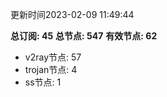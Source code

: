 更新时间2023-02-09 11:49:44

**总订阅: 45**
**总节点: 547**
**有效节点: 62**
- v2ray节点: 57
- trojan节点: 4
- ss节点: 1
